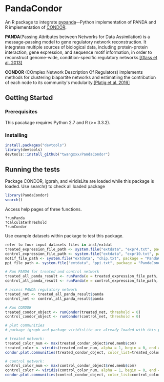 # PandaCondor

An R package to integrate [pypanda](https://github.com/davidvi/pypanda)--Python implementation of PANDA and R implementation of [CONDOR](https://github.com/jplatig/condor).

**PANDA**(Passing Attributes between Networks for Data Assimilation) is a message-passing model to gene regulatory network reconstruction. It integrates multiple sources of biological data, including protein-protein interaction, gene expression, and sequence motif information, in order to reconstruct genome-wide, condition-specific regulatory networks.[[Glass et al. 2013]](http://journals.plos.org/plosone/article?id=10.1371/journal.pone.0064832)

**CONDOR** (COmplex Network Description Of Regulators) implements methods for clustering biapartite networks
and estimatiing the contribution of each node to its community's modularity.[[Platig et al. 2016]](http://journals.plos.org/ploscompbiol/article?id=10.1371/journal.pcbi.1005033)

## Getting Started

### Prerequisites
This pacakage requires Python 2.7 and R (>= 3.3.2).

### Installing

```R
install.packages("devtools")
library(devtools)
devtools::install_github("twangxxx/PandaCondor")

```

## Running the tests

Package CONDOR, igprah, and viridisLite are loaded while this package is loaded.
Use search() to check all loaded package
```R
library(PandaCondor)
search()
```
Access help pages of three functions.
```
?runPanda
?calculateThreshold
?runCondor
```
Use example datasets within package to test this package.

```R
refer to four input datasets files in inst/extdat
treated_expression_file_path <- system.file("extdata", "expr4.txt", package = "PandaCondor", mustWork = TRUE)
control_expression_file_path <- system.file("extdata", "expr10.txt", package = "PandaCondor", mustWork = TRUE)
motif_file_path <- system.file("extdata", "chip.txt", package = "PandaCondor", mustWork = TRUE)
ppi_file_path <- system.file("extdata", "ppi.txt", package = "PandaCondor", mustWork = TRUE)

# Run PANDA for treated and control network
treated_all_panda_result <- runPanda(e = treated_expression_file_path, m = motif_file_path, ppi = ppi_file_path, rm_missing = TRUE )
control_all_panda_result <- runPanda(e = control_expression_file_path, m = motif_file_path, ppi = ppi_file_path, rm_missing = TRUE )

# access PANDA regulatory network
treated_net <- treated_all_panda_result$panda
control_net <- control_all_panda_result$panda

# Run CONDOR
treated_condor_object <- runCondor(treated_net, threshold = 0)
control_condor_object <- runCondor(control_net, threshold = 0)

# plot communities
# package igraph and package viridisLite are already loaded with this package.

# treated network:
treated_color_num <- max(treated_condor_object$red.memb$com)
treated_color <- viridis(treated_color_num, alpha = 1, begin = 0, end = 1, direction = 1, option = "D")
condor.plot.communities(treated_condor_object, color_list=treated_color, point.size=0.04, xlab="Target", ylab="Regulator")

# control network:
control_color_num <- max(control_condor_object$red.memb$com)
control_color <- viridis(control_color_num, alpha = 1, begin = 0, end = 1, direction = 1, option = "D")
condor.plot.communities(control_condor_object, color_list=control_color , point.size=0.04, xlab="Target", ylab="Regulator")
```
